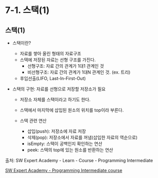 # 7-1. 스택(1)

## 스택(1)

- 스택이란?

  - 자료를 쌓아 올린 형태의 자료구조
  - 스택에 저장된 자료는 선형 구조를 가진다.
    - 선형구조: 자료 간의 관계가 1대1 관계인 것
    - 비선형구조: 자료 간의 관계가 1대N 관계인 것. (ex. 트리)
  - 후입선출(LIFO, Last-In-First-Out)

- 스택의 구현: 자료를 선형으로 저장할 저장소가 필요

  - 저장소 자체를 스택이라고 하기도 한다.

  - 스택에서 마지막에 삽입된 원소의 위치를 top이라 부른다.

  - 스택 관련 연산

    - 삽입(push): 저장소에 자료 저장
    - 삭제(pop): 저장소에서 자료를 꺼냄(삽입한 자료의 역순으로)
    - isEmpty: 스택이 공백인지 확인하는 연산
    - peek: 스택의 top에 있는 원소를 반환하는 연산

    

출처: SW Expert Academy - Learn - Course - Programming Intermediate

[SW Expert Academy - Programming Intermediate course](https://swexpertacademy.com/main/learn/course/subjectList.do?courseId=AVuPDN86AAXw5UW6)